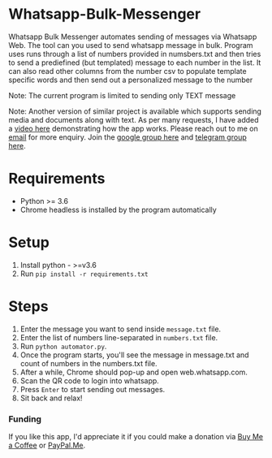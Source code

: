 # Whatsapp-Bulk-Messenger

Whatsapp Bulk Messenger automates sending of messages via Whatsapp Web. The tool can you used to send whatsapp message in bulk. Program uses runs through a list of numbers provided in numsbers.txt and then tries to send a prediefined (but templated) message to each number in the list. It can also read other columns from the number csv to populate template specific words and then send out a personalized message to the number

Note: The current program is limited to sending only TEXT message

Note: Another version of similar project is available which supports sending media and documents along with text. As per many requests, I have added a [video here](https://youtu.be/NNkAh5sLEok) demonstrating how the app works. Please reach out to me on [email](mailto:bagrianirudh@gmail.com) for more enquiry. Join the [google group here](https://groups.google.com/g/whatsapp-bulker/) and [telegram group here](https://t.me/whatsapp_bulker).

# Requirements

*  Python >= 3.6
*  Chrome headless is installed by the program automatically

# Setup

1. Install python - >=v3.6
2. Run `pip install -r requirements.txt`

# Steps

1. Enter the message you want to send inside `message.txt` file.
2. Enter the list of numbers line-separated in `numbers.txt` file.
3. Run `python automator.py`.
4. Once the program starts, you'll see the message in message.txt and count of numbers in the numbers.txt file.
5. After a while, Chrome should pop-up and open web.whatsapp.com.
6. Scan the QR code to login into whatsapp.
7. Press `Enter` to start sending out messages.
8. Sit back and relax!

### Funding

If you like this app, I'd appreciate it if you could make a donation via [Buy Me a Coffee](https://www.buymeacoffee.com/anirudhbagri) or [PayPal.Me](https://paypal.me/AnirudhBagri?locale.x=en_GB).
